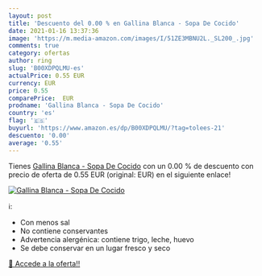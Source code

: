 ```yaml
---
layout: post
title: 'Descuento del 0.00 % en Gallina Blanca - Sopa De Cocido'
date: 2021-01-16 13:37:36
image: 'https://m.media-amazon.com/images/I/51ZE3MBNU2L._SL200_.jpg'
comments: true
category: ofertas
author: ring
slug: 'B00XDPQLMU-es'
actualPrice: 0.55 EUR
currency: EUR
price: 0.55
comparePrice:  EUR
prodname: 'Gallina Blanca - Sopa De Cocido'
country: 'es'
flag: '🇪🇸'
buyurl: 'https://www.amazon.es/dp/B00XDPQLMU/?tag=tolees-21'
descuento: '0.00'
average: '0.55'
---
```


Tienes [Gallina Blanca - Sopa De Cocido](https://www.amazon.es/dp/B00XDPQLMU/?tag=tolees-21) con un 0.00 % de descuento con precio de oferta de 0.55 EUR (original:  EUR) en el siguiente enlace!

[![Gallina Blanca - Sopa De Cocido](https://m.media-amazon.com/images/I/51ZE3MBNU2L._SL200_.jpg)](https://www.amazon.es/dp/B00XDPQLMU/?tag=tolees-21)

ℹ️:

- Con menos sal
- No contiene conservantes
- Advertencia alergénica: contiene trigo, leche, huevo
- Se debe conservar en un lugar fresco y seco

[🛒 Accede a la oferta!!](https://www.amazon.es/dp/B00XDPQLMU/?tag=tolees-21)
